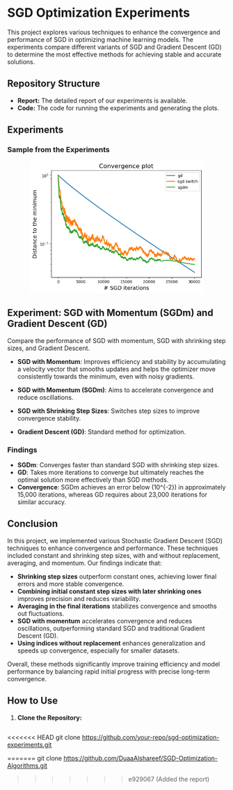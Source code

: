 # SGD Optimization Experiments

This project explores various techniques to enhance the convergence and performance of SGD in optimizing machine learning models. The experiments compare different variants of SGD and Gradient Descent (GD) to determine the most effective methods for achieving stable and accurate solutions.

## Repository Structure
- **Report:** The detailed report of our experiments is available.
- **Code:** The code for running the experiments and generating the plots.


## Experiments

### Sample from the Experiments

<p align="center">
<img src="images/sgd_gd_momentum_distance.png" alt="Alt text" width="400"/>
</p>

## Experiment: SGD with Momentum (SGDm) and Gradient Descent (GD)

Compare the performance of SGD with momentum, SGD with shrinking step sizes, and Gradient Descent.
- **SGD with Momentum**: Improves efficiency and stability by accumulating a velocity vector that smooths updates and helps the optimizer move consistently towards the minimum, even with noisy gradients.

- **SGD with Momentum (SGDm)**: Aims to accelerate convergence and reduce oscillations.
- **SGD with Shrinking Step Sizes**: Switches step sizes to improve convergence stability.
- **Gradient Descent (GD)**: Standard method for optimization.

### Findings
- **SGDm**: Converges faster than standard SGD with shrinking step sizes.
- **GD**: Takes more iterations to converge but ultimately reaches the optimal solution more effectively than SGD methods.
- **Convergence**: SGDm achieves an error below \(10^{-2}\) in approximately 15,000 iterations, whereas GD requires about 23,000 iterations for similar accuracy.


## Conclusion
In this project, we implemented various Stochastic Gradient Descent (SGD) techniques to enhance convergence and performance. These techniques included constant and shrinking step sizes, with and without replacement, averaging, and momentum. Our findings indicate that:

- **Shrinking step sizes** outperform constant ones, achieving lower final errors and more stable convergence.
- **Combining initial constant step sizes with later shrinking ones** improves precision and reduces variability.
- **Averaging in the final iterations** stabilizes convergence and smooths out fluctuations.
- **SGD with momentum** accelerates convergence and reduces oscillations, outperforming standard SGD and traditional Gradient Descent (GD).
- **Using indices without replacement** enhances generalization and speeds up convergence, especially for smaller datasets.

Overall, these methods significantly improve training efficiency and model performance by balancing rapid initial progress with precise long-term convergence.



## How to Use
1. **Clone the Repository:**
   ```bash
<<<<<<< HEAD
   git clone https://github.com/your-repo/sgd-optimization-experiments.git
   
=======
   git clone https://github.com/DuaaAlshareef/SGD-Optimization-Algorithms.git
>>>>>>> e929067 (Added the report)
